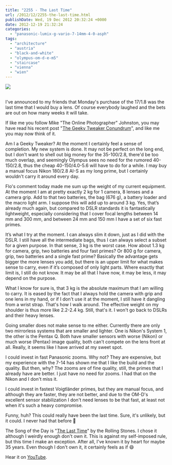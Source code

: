```yaml
---
title: "2255 - The Last Time"
url: /2012/12/2255-the-last-time.html
publishDate: Wed, 19 Dec 2012 20:32:24 +0000
date: 2012-12-19 21:32:24
categories: 
  - "panasonic-lumix-g-vario-7-14mm-4-0-asph"
tags: 
  - "architecture"
  - "austria"
  - "black-and-white"
  - "olympus-om-d-e-m5"
  - "staircase"
  - "vienna"
  - "wien"
---
```

<div class="container">
<div class="center"><a target="_blank" href="https://d25zfm9zpd7gm5.cloudfront.net/1200x1200/2012/20121218_191207_lr.jpg"><img src="https://d25zfm9zpd7gm5.cloudfront.net/0600x0600/2012/20121218_191207_lr.jpg" /></a></div>
</div>
<br />

I've announced to my friends that Monday's purchase of the 17/1.8 was the last time that I would buy a lens. Of course everybody laughed and the bets are out on how many weeks it will take.

If like me you follow Mike "The Online Photographer" Johnston, you may have read his recent post "<a href="http://theonlinephotographer.typepad.com/the_online_photographer/2012/12/open-mike-the-geeky-tweaker-dilemma.html" target="_blank">The Geeky Tweaker Conundrum</a>", and like me you may now think of it.

Am I a Geeky Tweaker? At the moment I certainly feel a sense of completion. My new system is done. It may not be perfect on the long end, but I don't want to shell out big money for the 35-100/2.8, there'd be too much overlap, and seemingly Olympus sees no need for the rumored 40-150/2.8, thus the cheap 40-150/4.0-5.6 will have to do for a while. I may buy a manual focus Nikon 180/2.8 AI-S as my long prime, but I certainly wouldn't carry it around every day.

Flo's comment today made me sum up the weight of my current equipment. At the moment I am at pretty exactly 2 kg for 1 camera, 8 lenses and a camera grip. Add to that two batteries, the bag (676 g), a battery loader and the macro light arm. I suppose this will add up to around 3 kg. Yes, that’s already much again, but compared to DSLR standards it is fantastically lightweight, especially considering that I cover focal lengths between 14 mm and 300 mm, and between 24 mm and 150 mm I have a set of six fast primes.

It’s what I try at the moment. I can always slim it down, just as I did with the DSLR. I still have all the intermediate bags, thus I can always select a subset for a given purpose. In that sense, 3 kg is the worst case. How about 1.3 kg for camera, grip, two batteries and four fast primes? Or 800 g for camera, grip, two batteries and a single fast prime? Basically the advantage gets bigger the more lenses you add, but there is an upper limit for what makes sense to carry, even if it’s composed of only light parts. Where exactly that limit is, I still do not know. It may be all that I have now, it may be less, it may depend on the purpose.

What I know for sure is, that 3 kg is the absolute maximum that I am willing to carry. It is eased by the fact that I always hold the camera with grip and one lens in my hand, or if I don't use it at the moment, I still have it dangling from a wrist strap. That's how I walk around. The effective weight on my shoulder is thus more like 2.2-2.4 kg. Still, that's it. I won't go back to DSLRs and their heavy lenses.

Going smaller does not make sense to me either. Currently there are only two mirrorless systems that are smaller and lighter. One is Nikon's System 1, the other is the Pentax Q. Both have smaller sensors with worse (Nikon) or much worse (Pentax) image quality, both can't compete on the lens front at all. Really, it seems like I have arrived at my sweet spot.

I could invest in fast Panasonic zooms. Why not? They are expensive, but my experience with the 7-14 has shown me that I like the build and the quality. But then, why? The zooms are of fine quality, still, the primes that I already have are better. I just have no need for zooms. I had that on the Nikon and I don't miss it.

 I could invest in fastest Voigtländer primes, but they are manual focus, and although they are faster, they are not better, and due to the OM-D's excellent sensor stabilization I don't need lenses to be that fast, at least not when it's such a heavy compromise.

Funny, huh? This could really have been the last time. Sure, it's unlikely, but it could. I never had that before 🙂

The Song of the Day is "<a href="http://www.lyricsmode.com/lyrics/r/rolling_stones/the_last_time.html" target="_blank">The Last Time</a>" by the Rolling Stones. I chose it although I weirdly enough don't own it. This is against my self-imposed rule, but this time I make an exception. After all, I've known it by heart for maybe 35 years. Even though I don't own it, it certainly feels as if 😄

Hear it on <a href="http://www.youtube.com/watch?v=JZ32lL4R970" target="_blank">YouTube</a>.
